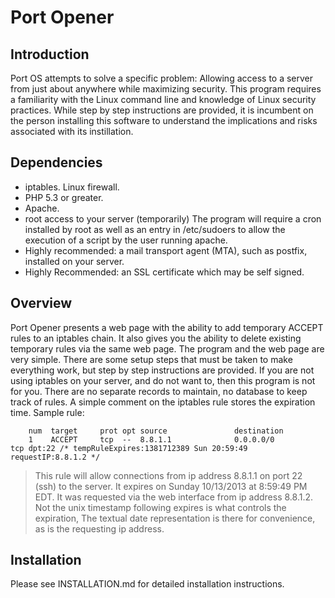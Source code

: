 # Port Opener

## Introduction

Port OS attempts to solve a specific problem: Allowing access to a server from just about anywhere while maximizing security. This program requires 
a familiarity with the Linux command line and knowledge of Linux security practices. While step by step instructions are provided, it is incumbent on 
the person installing this software to understand the implications and risks associated with its instillation.

## Dependencies
- iptables. Linux firewall.
- PHP 5.3 or greater.
- Apache.
- root access to your server (temporarily) The program will require a cron installed by root as well as an entry in /etc/sudoers to allow the execution 
of a script by the user running apache.
- Highly recommended: a mail transport agent (MTA), such as postfix, installed on your server.
- Highly Recommended: an SSL certificate which may be self signed.

## Overview
Port Opener presents a web page with the ability to add temporary ACCEPT rules to an iptables chain. It also gives you the ability to delete existing temporary 
rules via the same web page. The program and the web page are very simple. There are some setup steps that must be taken to make everything work, but step by step instructions are provided. If you are not using iptables on your server, and do not want to, then this program is not for you. There are no separate records to maintain, no database 
to keep track of rules. A simple comment on the iptables rule stores the expiration time. Sample rule:

        num  target     prot opt source               destination         
        1    ACCEPT     tcp  --  8.8.1.1              0.0.0.0/0            tcp dpt:22 /* tempRuleExpires:1381712389 Sun 20:59:49 requestIP:8.8.1.2 */

> This rule will allow connections from ip address 8.8.1.1 on port 22 (ssh) to the server. It expires on Sunday 10/13/2013 at 8:59:49 PM EDT. It
was requested via the web interface from ip address 8.8.1.2. Not the unix timestamp following expires is what controls the expiration, The textual 
date representation is there for convenience, as is the requesting ip address.


## Installation
Please see INSTALLATION.md for detailed installation instructions.